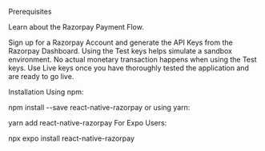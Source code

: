 Prerequisites



Learn about the Razorpay Payment Flow.

Sign up for a Razorpay Account and generate the API Keys from the Razorpay Dashboard. Using the Test keys helps simulate a sandbox environment.
No actual monetary transaction happens when using the Test keys. Use Live keys once you have thoroughly tested the application and are ready to go live.


Installation
Using npm:

npm install --save react-native-razorpay
or using yarn:

yarn add react-native-razorpay
For Expo Users:

npx expo install react-native-razorpay